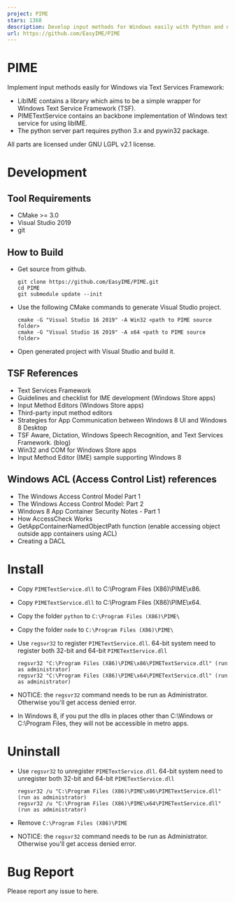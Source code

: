 ```yaml
---
project: PIME
stars: 1368
description: Develop input methods for Windows easily with Python and node.js
url: https://github.com/EasyIME/PIME
---
```


PIME
====

Implement input methods easily for Windows via Text Services Framework:

-   LibIME contains a library which aims to be a simple wrapper for Windows Text Service Framework (TSF).
-   PIMETextService contains an backbone implementation of Windows text service for using libIME.
-   The python server part requires python 3.x and pywin32 package.

All parts are licensed under GNU LGPL v2.1 license.

Development
===========

Tool Requirements
-----------------

-   CMake >= 3.0
-   Visual Studio 2019
-   git

How to Build
------------

-   Get source from github.
    
    ```
    git clone https://github.com/EasyIME/PIME.git
    cd PIME
    git submodule update --init
    ```
    
-   Use the following CMake commands to generate Visual Studio project.
    
    ```
    cmake -G "Visual Studio 16 2019" -A Win32 <path to PIME source folder>
    cmake -G "Visual Studio 16 2019" -A x64 <path to PIME source folder>
    ```
    
-   Open generated project with Visual Studio and build it.
    

TSF References
--------------

-   Text Services Framework
-   Guidelines and checklist for IME development (Windows Store apps)
-   Input Method Editors (Windows Store apps)
-   Third-party input method editors
-   Strategies for App Communication between Windows 8 UI and Windows 8 Desktop
-   TSF Aware, Dictation, Windows Speech Recognition, and Text Services Framework. (blog)
-   Win32 and COM for Windows Store apps
-   Input Method Editor (IME) sample supporting Windows 8

Windows ACL (Access Control List) references
--------------------------------------------

-   The Windows Access Control Model Part 1
-   The Windows Access Control Model: Part 2
-   Windows 8 App Container Security Notes - Part 1
-   How AccessCheck Works
-   GetAppContainerNamedObjectPath function (enable accessing object outside app containers using ACL)
-   Creating a DACL

Install
=======

-   Copy `PIMETextService.dll` to C:\\Program Files (X86)\\PIME\\x86.
    
-   Copy `PIMETextService.dll` to C:\\Program Files (X86)\\PIME\\x64.
    
-   Copy the folder `python` to `C:\Program Files (X86)\PIME\`
    
-   Copy the folder `node` to `C:\Program Files (X86)\PIME\`
    
-   Use `regsvr32` to register `PIMETextService.dll`. 64-bit system need to register both 32-bit and 64-bit `PIMETextService.dll`
    
    ```
    regsvr32 "C:\Program Files (X86)\PIME\x86\PIMETextService.dll" (run as administrator)
    regsvr32 "C:\Program Files (X86)\PIME\x64\PIMETextService.dll" (run as administrator)
    ```
    
-   NOTICE: the `regsvr32` command needs to be run as Administrator. Otherwise you'll get access denied error.
    
-   In Windows 8, if you put the dlls in places other than C:\\Windows or C:\\Program Files, they will not be accessible in metro apps.
    

Uninstall
=========

-   Use `regsvr32` to unregister `PIMETextService.dll`. 64-bit system need to unregister both 32-bit and 64-bit `PIMETextService.dll`
    
    ```
    regsvr32 /u "C:\Program Files (X86)\PIME\x86\PIMETextService.dll" (run as administrator)
    regsvr32 /u "C:\Program Files (X86)\PIME\x64\PIMETextService.dll" (run as administrator)
    ```
    
-   Remove `C:\Program Files (X86)\PIME`
    
-   NOTICE: the `regsvr32` command needs to be run as Administrator. Otherwise you'll get access denied error.
    

Bug Report
==========

Please report any issue to here.

